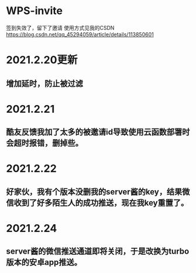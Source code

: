 # WPS-invite
签到失效了，留下了邀请
使用方式见我的CSDN
https://blog.csdn.net/qq_45294059/article/details/113850601
# 2021.2.20更新
## 增加延时，防止被过滤
# 2021.2.21
## 酷友反馈我加了太多的被邀请id导致使用云函数部署时会超时报错，删掉些。
# 2021.2.22
## 好家伙，我有个版本没删我的server酱的key，结果微信收到了好多陌生人的成功推送，现在我key重置了。
# 2021.2.24
## server酱的微信推送通道即将关闭，于是改换为turbo版本的安卓app推送。
